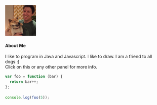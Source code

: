 <!--<img src='./app/assets/profile.jpg' width='200px' class='img-circle center-block'/>-->
<div class="media">
  <span class="media-left">
    <img class="media-left media-object img-circle center-block" src='./app/assets/profile.jpg' width='100px' alt="Generic placeholder image">
  </span>
  <div class="media-body">
    <h4 class="media-heading">About Me</h4>
I like to program in Java and Javascript. I like to draw. I am a friend to all dogs :)
<br />Click on this or any other panel for more info.

``` js
var foo = function (bar) {
  return bar++;
};

console.log(foo(5));
```  

</div>
</div>